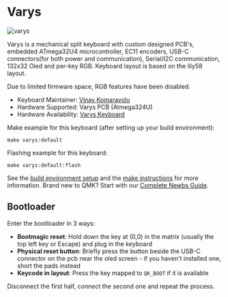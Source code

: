 # Varys

![varys](https://i.imgur.com/XDd9HKF.jpeg)

Varys is a mechanical split keyboard with custom designed PCB's, embedded ATmega32U4 microcontroller, EC11 encoders, USB-C connectors(for both power and communication), Serial/I2C communication, 132x32 Oled and per-key RGB. Keyboard layout is based on the lily58 layout.

Due to limited firmware space, RGB features have been disabled.

* Keyboard Maintainer: [Vinay Komaravolu](https://github.com/VinayKomaravolu)
* Hardware Supported: Varys PCB (Atmega324U)
* Hardware Availability: [Varys Keyboard](https://github.com/vinaykomaravolu/varys)


Make example for this keyboard (after setting up your build environment):

    make varys:default

Flashing example for this keyboard:

    make varys:default:flash

See the [build environment setup](https://docs.qmk.fm/#/getting_started_build_tools) and the [make instructions](https://docs.qmk.fm/#/getting_started_make_guide) for more information. Brand new to QMK? Start with our [Complete Newbs Guide](https://docs.qmk.fm/#/newbs).

## Bootloader

Enter the bootloader in 3 ways:

* **Bootmagic reset**: Hold down the key at (0,0) in the matrix (usually the top left key or Escape) and plug in the keyboard
* **Physical reset button**: Briefly press the button beside the USB-C connector on the pcb near the oled screen - if you haven't installed one, short the pads instead
* **Keycode in layout**: Press the key mapped to `QK_BOOT` if it is available

Disconnect the first half, connect the second one and repeat the process.
